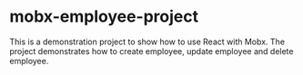 # mobx-employee-project
This is a demonstration project to show how to use React with Mobx. The project demonstrates how to create employee, update employee and delete employee.
